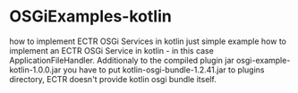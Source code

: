 # OSGiExamples-kotlin
how to implement ECTR OSGi Services in kotlin
just simple example how to implement an ECTR OSGi Service in kotlin - in this case ApplicationFileHandler.
Additionaly to the compiled plugin jar osgi-example-kotlin-1.0.0.jar you have to put kotlin-osgi-bundle-1.2.41.jar to plugins directory, ECTR doesn't provide kotlin osgi bundle itself.
